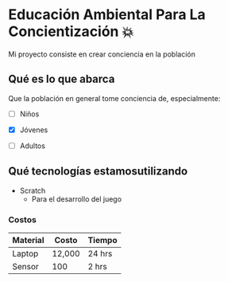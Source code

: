 # Educación Ambiental Para La Concientización :boom:
Mi proyecto consiste en crear conciencia en la población

## Qué es lo que abarca
Que la población en general tome conciencia de, especialmente:
* [ ] Niños
* [x] Jóvenes 
* [ ] Adultos


## Qué tecnologías estamosutilizando
* Scratch
     * Para el desarrollo del juego

### Costos
Material | Costo | Tiempo
---------| ------|--------
Laptop   | 12,000| 24 hrs
Sensor   | 100   | 2 hrs

